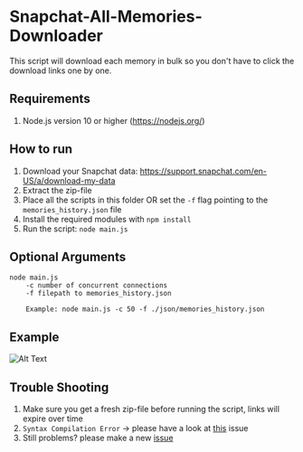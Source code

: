 # Snapchat-All-Memories-Downloader
This script will download each memory in bulk so you don't have to click the download links one by one.

## Requirements
1. Node.js version 10 or higher (https://nodejs.org/)  

## How to run
1. Download your Snapchat data: https://support.snapchat.com/en-US/a/download-my-data
2. Extract the zip-file
3. Place all the scripts in this folder OR set the `-f` flag pointing to the `memories_history.json` file
4. Install the required modules with `npm install`
5. Run the script: `node main.js`

## Optional Arguments
```
node main.js 
    -c number of concurrent connections
    -f filepath to memories_history.json
    
    Example: node main.js -c 50 -f ./json/memories_history.json
```

## Example
![Alt Text](https://i.imgur.com/QVvh3I4.gif)

## Trouble Shooting
1. Make sure you get a fresh zip-file before running the script, links will expire over time
2. `Syntax Compilation Error` -> please have a look at [this](https://github.com/ToTheMax/Snapchat-All-Memories-Downloader/issues/4#issuecomment-664035581) issue
3. Still problems? please make a new [issue](https://github.com/ToTheiMax/Snapchat-All-Memories-Downloader/issues)
